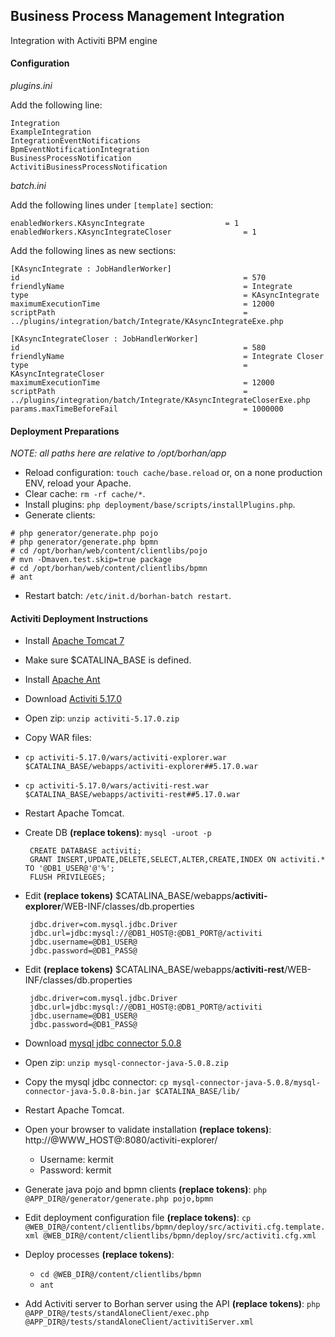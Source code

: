 ## Business Process Management Integration ##
Integration with Activiti BPM engine

#### Configuration ####

*plugins.ini*

Add the following line:

```
Integration		
ExampleIntegration
IntegrationEventNotifications
BpmEventNotificationIntegration
BusinessProcessNotification
ActivitiBusinessProcessNotification
```
*batch.ini*

Add the following lines under `[template]` section:
```
enabledWorkers.KAsyncIntegrate					= 1
enabledWorkers.KAsyncIntegrateCloser				= 1
```

Add the following lines as new sections:
```
[KAsyncIntegrate : JobHandlerWorker]
id													= 570
friendlyName										= Integrate
type												= KAsyncIntegrate
maximumExecutionTime								= 12000
scriptPath											= ../plugins/integration/batch/Integrate/KAsyncIntegrateExe.php

[KAsyncIntegrateCloser : JobHandlerWorker]
id													= 580
friendlyName										= Integrate Closer
type												= KAsyncIntegrateCloser
maximumExecutionTime								= 12000
scriptPath											= ../plugins/integration/batch/Integrate/KAsyncIntegrateCloserExe.php
params.maxTimeBeforeFail							= 1000000
```

#### Deployment Preparations ####
*NOTE: all paths here are relative to /opt/borhan/app*

 - Reload configuration: `touch cache/base.reload` or, on a none production ENV, reload your Apache.
 - Clear cache: `rm -rf cache/*`.
 - Install plugins: `php deployment/base/scripts/installPlugins.php`.
 - Generate clients: 
   
```
# php generator/generate.php pojo
# php generator/generate.php bpmn
# cd /opt/borhan/web/content/clientlibs/pojo
# mvn -Dmaven.test.skip=true package
# cd /opt/borhan/web/content/clientlibs/bpmn
# ant
```
 - Restart batch: `/etc/init.d/borhan-batch restart`.


#### Activiti Deployment Instructions ####

 - Install [Apache Tomcat 7](http://tomcat.apache.org/tomcat-7.0-doc/setup.html#Unix_daemon "Apache Tomcat 7")
 - Make sure $CATALINA_BASE is defined.
 - Install [Apache Ant](http://ant.apache.org/manual/installlist.html "Apache Ant")
 - Download [Activiti 5.17.0](https://github.com/Activiti/Activiti/releases/download/activiti-5.17.0/activiti-5.17.0.zip "Activiti 5.17.0")
 - Open zip: `unzip activiti-5.17.0.zip`
 - Copy WAR files: 
  - `cp activiti-5.17.0/wars/activiti-explorer.war $CATALINA_BASE/webapps/activiti-explorer##5.17.0.war`
  - `cp activiti-5.17.0/wars/activiti-rest.war $CATALINA_BASE/webapps/activiti-rest##5.17.0.war`
 - Restart Apache Tomcat.
 - Create DB **(replace tokens)**: `mysql -uroot -p`

		CREATE DATABASE activiti;
		GRANT INSERT,UPDATE,DELETE,SELECT,ALTER,CREATE,INDEX ON activiti.* TO '@DB1_USER@'@'%';
		FLUSH PRIVILEGES;

 - Edit **(replace tokens)** $CATALINA_BASE/webapps/**activiti-explorer**/WEB-INF/classes/db.properties

		jdbc.driver=com.mysql.jdbc.Driver
		jdbc.url=jdbc:mysql://@DB1_HOST@:@DB1_PORT@/activiti
		jdbc.username=@DB1_USER@
		jdbc.password=@DB1_PASS@

 - Edit **(replace tokens)** $CATALINA_BASE/webapps/**activiti-rest**/WEB-INF/classes/db.properties

		jdbc.driver=com.mysql.jdbc.Driver
		jdbc.url=jdbc:mysql://@DB1_HOST@:@DB1_PORT@/activiti
		jdbc.username=@DB1_USER@
		jdbc.password=@DB1_PASS@

 - Download [mysql jdbc connector 5.0.8](http://cdn.mysql.com/Downloads/Connector-J/mysql-connector-java-5.0.8.zip "mysql jdbc connector 5.0.8")
 - Open zip: `unzip mysql-connector-java-5.0.8.zip`
 - Copy the mysql jdbc connector: `cp mysql-connector-java-5.0.8/mysql-connector-java-5.0.8-bin.jar $CATALINA_BASE/lib/`
 - Restart Apache Tomcat.
 - Open your browser to validate installation **(replace tokens)**: http://@WWW_HOST@:8080/activiti-explorer/
	 - Username: kermit
	 - Password: kermit
 - Generate java pojo and bpmn clients **(replace tokens)**: `php @APP_DIR@/generator/generate.php pojo,bpmn`
 - Edit deployment configuration file **(replace tokens)**: `cp @WEB_DIR@/content/clientlibs/bpmn/deploy/src/activiti.cfg.template.xml @WEB_DIR@/content/clientlibs/bpmn/deploy/src/activiti.cfg.xml`
 - Deploy processes **(replace tokens)**:
	 - `cd @WEB_DIR@/content/clientlibs/bpmn`
	 - `ant`
 - Add Activiti server to Borhan server using the API **(replace tokens)**: `php @APP_DIR@/tests/standAloneClient/exec.php @APP_DIR@/tests/standAloneClient/activitiServer.xml`

